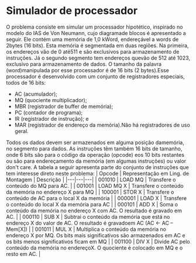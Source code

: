 # Simulador de processador

O problema consiste em simular um processador hipotético, inspirado no modelo do IAS de Von Neumann, cujo diagramade blocos é apresentado a seguir. Ele contém uma memória de 1,0 kWord, endereçável a words de 2bytes (16 bits). Esta memória é segmentada em duas regiões. Na primeira, os endereços vão de 0 até511 e são exclusivos para armazenamento de instruções. Já o segundo segmento tem endereços quevão de 512 até 1023, exclusivo para armazenamento de dados. O tamanho da palavra (word)manipulada por esse processador é de 16 bits (2 bytes).Esse processador é desenvolvido com um conjunto de registradores especiais, todos de 16 bits:

- AC (acumulador);
- MQ (quociente multiplicador);
- MBR (registrador de buffer de memória);
- PC (contador de programa);
- IR (registrador de instrução); e
- MAR (registrador de endereço da memória).Não há registradores de uso geral.

Todos os dados devem ser armazenados em alguma posição damemória, no segmento para dados. As instruções têm também 16 bits de tamanho, onde 6 bits são para o código da operação (opcode) eos 10 bits restantes ou são para endereçamento da memória (em algumas instruções) ou valor don't care. A tabela a seguir apresenta parte do conjunto de instruções que tem interesse direto neste problema:
| Opcode | Representação em Ling. de Montagem | Descrição |
|---|---|---|
| 001010 | LOAD MQ | Transfere o conteúdo do MQ para AC. |
| 001001 | LOAD MQ X | Transfere o conteúdo da memória no endereço X para MQ |
| 100001 | STOR X | Transfere o conteúdo de AC para o local X da memória |
| 000001 | LOAD X | Transfere o conteúdo do local X da memória para AC |
| 000101 | ADD X | Soma o conteúdo da memória no endereço X com AC. O resultado é gravado em AC. |
| 000110 | SUB X | Subtrai o conteúdo da memória que está no endereço X do valor de AC. O resultado é gravadoem AC (AC ← AC – Mem[X]) |
| 001011 | MUL X | Multiplica o conteúdo da memória no endereço X por MQ. Os bits mais significativos são armazenados em AC e os bits menos significativos ficam em MQ |
| 001100 | DIV X | Divide AC pelo conteúdo da memória no endereçoX. O quociente é colocado em MQ e o resto em AC. |

